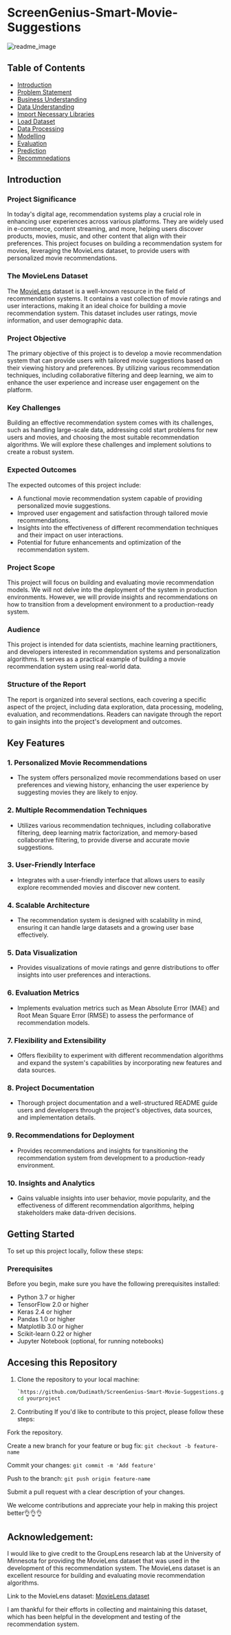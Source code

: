 # ScreenGenius-Smart-Movie-Suggestions
![readme_image](images/front_image.jpg)
## Table of Contents

* [Introduction](#Introduction)
* [Problem Statement](#problem-statement)
* [Business Understanding](#business-understanding)
* [Data Understanding](#data-understanding)
* [Import Necessary Libraries](#import-necessary-libraries)
* [Load Dataset](#load-dataset)
* [Data Processing](#data-processing)
* [Modelling](#modelling)
* [Evaluation](#evaluation)
* [Prediction](#prediction)
* [Recommnedations](#recommendations)

## Introduction

### Project Significance

In today's digital age, recommendation systems play a crucial role in enhancing user experiences across various platforms. They are widely used in e-commerce, content streaming, and more, helping users discover products, movies, music, and other content that align with their preferences. This project focuses on building a recommendation system for movies, leveraging the MovieLens dataset, to provide users with personalized movie recommendations.

### The MovieLens Dataset

The [MovieLens](http://movielens.org/) dataset is a well-known resource in the field of recommendation systems. It contains a vast collection of movie ratings and user interactions, making it an ideal choice for building a movie recommendation system. This dataset includes user ratings, movie information, and user demographic data.

### Project Objective

The primary objective of this project is to develop a movie recommendation system that can provide users with tailored movie suggestions based on their viewing history and preferences. By utilizing various recommendation techniques, including collaborative filtering and deep learning, we aim to enhance the user experience and increase user engagement on the platform.

### Key Challenges

Building an effective recommendation system comes with its challenges, such as handling large-scale data, addressing cold start problems for new users and movies, and choosing the most suitable recommendation algorithms. We will explore these challenges and implement solutions to create a robust system.

### Expected Outcomes

The expected outcomes of this project include:

- A functional movie recommendation system capable of providing personalized movie suggestions.
- Improved user engagement and satisfaction through tailored movie recommendations.
- Insights into the effectiveness of different recommendation techniques and their impact on user interactions.
- Potential for future enhancements and optimization of the recommendation system.

### Project Scope

This project will focus on building and evaluating movie recommendation models. We will not delve into the deployment of the system in production environments. However, we will provide insights and recommendations on how to transition from a development environment to a production-ready system.

### Audience

This project is intended for data scientists, machine learning practitioners, and developers interested in recommendation systems and personalization algorithms. It serves as a practical example of building a movie recommendation system using real-world data.

### Structure of the Report

The report is organized into several sections, each covering a specific aspect of the project, including data exploration, data processing, modeling, evaluation, and recommendations. Readers can navigate through the report to gain insights into the project's development and outcomes.

## Key Features

### 1. Personalized Movie Recommendations

- The system offers personalized movie recommendations based on user preferences and viewing history, enhancing the user experience by suggesting movies they are likely to enjoy.

### 2. Multiple Recommendation Techniques

- Utilizes various recommendation techniques, including collaborative filtering, deep learning matrix factorization, and memory-based collaborative filtering, to provide diverse and accurate movie suggestions.

### 3. User-Friendly Interface

- Integrates with a user-friendly interface that allows users to easily explore recommended movies and discover new content.

### 4. Scalable Architecture

- The recommendation system is designed with scalability in mind, ensuring it can handle large datasets and a growing user base effectively.

### 5. Data Visualization

- Provides visualizations of movie ratings and genre distributions to offer insights into user preferences and interactions.

### 6. Evaluation Metrics

- Implements evaluation metrics such as Mean Absolute Error (MAE) and Root Mean Square Error (RMSE) to assess the performance of recommendation models.

### 7. Flexibility and Extensibility

- Offers flexibility to experiment with different recommendation algorithms and expand the system's capabilities by incorporating new features and data sources.

### 8. Project Documentation

- Thorough project documentation and a well-structured README guide users and developers through the project's objectives, data sources, and implementation details.

### 9. Recommendations for Deployment

- Provides recommendations and insights for transitioning the recommendation system from development to a production-ready environment.

### 10. Insights and Analytics

- Gains valuable insights into user behavior, movie popularity, and the effectiveness of different recommendation algorithms, helping stakeholders make data-driven decisions.

## Getting Started

To set up this project locally, follow these steps:

### Prerequisites

Before you begin, make sure you have the following prerequisites installed:

- Python 3.7 or higher
- TensorFlow 2.0 or higher
- Keras 2.4 or higher
- Pandas 1.0 or higher
- Matplotlib 3.0 or higher
- Scikit-learn 0.22 or higher
- Jupyter Notebook (optional, for running notebooks)

## Accesing this Repository

1. Clone the repository to your local machine:
      ```bash
   `https://github.com/Dudimath/ScreenGenius-Smart-Movie-Suggestions.git`
   cd yourproject
2. Contributing
If you'd like to contribute to this project, please follow these steps:

Fork the repository.

Create a new branch for your feature or bug fix: `git checkout -b feature-name`

Commit your changes: `git commit -m 'Add feature'`

Push to the branch: `git push origin feature-name`

Submit a pull request with a clear description of your changes.

We welcome contributions and appreciate your help in making this project better👌👌👌

## Acknowledgement:

I would like to give credit to the GroupLens research lab at the University of Minnesota for providing the MovieLens dataset that was used in the development of this recommendation system. The MovieLens dataset is an excellent resource for building and evaluating movie recommendation algorithms.

Link to the MovieLens dataset: [MovieLens dataset](http://movielens.org/)

I am thankful for their efforts in collecting and maintaining this dataset, which has been helpful in the development and testing of the recommendation system.


